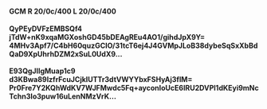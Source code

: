 #### GCM R 20/0c/400 L 20/0c/400
**QyPEyDVFzEMBSQf4**<br/>**jTdW+nK9xqaMGXoshGD45bDEAgREu4AO1/gihdJpX9Y=**<br/>**4MHv3Apf7/C4bH60quzGCIO/31tcT6ej4J4GVMpJLoB38dybeSqSxXbBdQaD9XpUhrhDZM2xSuL0UdX9...**<br/><br/>
**E93QgJIIgMuap1c9**<br/>**d3KBwa89IzfrFcuJCjkIUTTr3dtVWYYbxFSHyAj3fIM=**<br/>**Pr0Fre7Y2KQhWdKV7WJFMwdc5Fq+ayconIoUcE6lRU2DVPl1dKEyi9mNcTchn3Io3puw16uLenNMzVrK...**